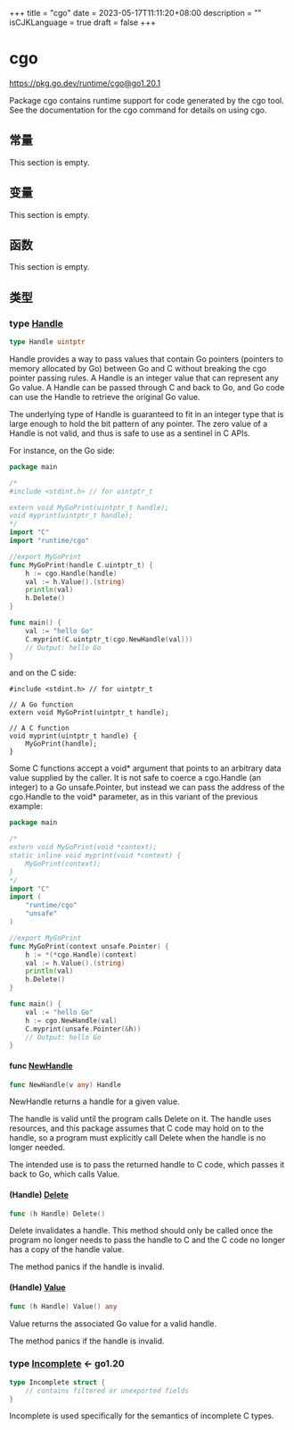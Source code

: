 +++
title = "cgo"
date = 2023-05-17T11:11:20+08:00
description = ""
isCJKLanguage = true
draft = false
+++
# cgo

https://pkg.go.dev/runtime/cgo@go1.20.1



Package cgo contains runtime support for code generated by the cgo tool. See the documentation for the cgo command for details on using cgo.



## 常量 

This section is empty.

## 变量

This section is empty.

## 函数

This section is empty.

## 类型

### type [Handle](https://cs.opensource.google/go/go/+/go1.20.1:src/runtime/cgo/handle.go;l=97) 

``` go 
type Handle uintptr
```

Handle provides a way to pass values that contain Go pointers (pointers to memory allocated by Go) between Go and C without breaking the cgo pointer passing rules. A Handle is an integer value that can represent any Go value. A Handle can be passed through C and back to Go, and Go code can use the Handle to retrieve the original Go value.

The underlying type of Handle is guaranteed to fit in an integer type that is large enough to hold the bit pattern of any pointer. The zero value of a Handle is not valid, and thus is safe to use as a sentinel in C APIs.

For instance, on the Go side:

``` go 
package main

/*
#include <stdint.h> // for uintptr_t

extern void MyGoPrint(uintptr_t handle);
void myprint(uintptr_t handle);
*/
import "C"
import "runtime/cgo"

//export MyGoPrint
func MyGoPrint(handle C.uintptr_t) {
	h := cgo.Handle(handle)
	val := h.Value().(string)
	println(val)
	h.Delete()
}

func main() {
	val := "hello Go"
	C.myprint(C.uintptr_t(cgo.NewHandle(val)))
	// Output: hello Go
}
```

and on the C side:

```
#include <stdint.h> // for uintptr_t

// A Go function
extern void MyGoPrint(uintptr_t handle);

// A C function
void myprint(uintptr_t handle) {
    MyGoPrint(handle);
}
```

Some C functions accept a void* argument that points to an arbitrary data value supplied by the caller. It is not safe to coerce a cgo.Handle (an integer) to a Go unsafe.Pointer, but instead we can pass the address of the cgo.Handle to the void* parameter, as in this variant of the previous example:

``` go 
package main

/*
extern void MyGoPrint(void *context);
static inline void myprint(void *context) {
    MyGoPrint(context);
}
*/
import "C"
import (
	"runtime/cgo"
	"unsafe"
)

//export MyGoPrint
func MyGoPrint(context unsafe.Pointer) {
	h := *(*cgo.Handle)(context)
	val := h.Value().(string)
	println(val)
	h.Delete()
}

func main() {
	val := "hello Go"
	h := cgo.NewHandle(val)
	C.myprint(unsafe.Pointer(&h))
	// Output: hello Go
}
```

#### func [NewHandle](https://cs.opensource.google/go/go/+/go1.20.1:src/runtime/cgo/handle.go;l=108) 

``` go 
func NewHandle(v any) Handle
```

NewHandle returns a handle for a given value.

The handle is valid until the program calls Delete on it. The handle uses resources, and this package assumes that C code may hold on to the handle, so a program must explicitly call Delete when the handle is no longer needed.

The intended use is to pass the returned handle to C code, which passes it back to Go, which calls Value.

#### (Handle) [Delete](https://cs.opensource.google/go/go/+/go1.20.1:src/runtime/cgo/handle.go;l=134) 

``` go 
func (h Handle) Delete()
```

Delete invalidates a handle. This method should only be called once the program no longer needs to pass the handle to C and the C code no longer has a copy of the handle value.

The method panics if the handle is invalid.

#### (Handle) [Value](https://cs.opensource.google/go/go/+/go1.20.1:src/runtime/cgo/handle.go;l=121) 

``` go 
func (h Handle) Value() any
```

Value returns the associated Go value for a valid handle.

The method panics if the handle is invalid.

### type [Incomplete](https://cs.opensource.google/go/go/+/go1.20.1:src/runtime/cgo/cgo.go;l=38)  <- go1.20

``` go 
type Incomplete struct {
	// contains filtered or unexported fields
}
```

Incomplete is used specifically for the semantics of incomplete C types.